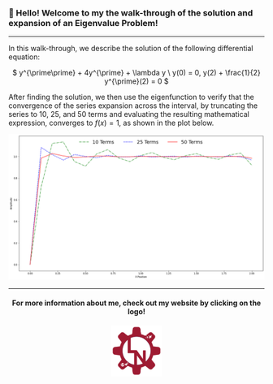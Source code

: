 ### 👋 Hello! Welcome to my the walk-through of the solution and expansion of an Eigenvalue Problem! 

---

In this walk-through, we describe the solution of the following differential equation:

<center>

$
y^{\prime\prime} + 4y^{\prime} + \lambda y \\
y(0) = 0, y(2) + \frac{1}{2} y^{\prime}(2) = 0
$

</center>

After finding the solution, we then use the eigenfunction to verify that the convergence of the series expansion across the interval, by truncating the series to 10, 25, and 50 terms and evaluating the resulting mathematical expression, converges to $f(x) = 1$, as shown in the plot below.

[<img src="./Plot.png" width="1000">]()

---

<center> 

#### For more information about me, check out my website by clicking on the logo!

[<img src="./LiamNesterLogo.png" width="100">](https://liamnester.github.io/)